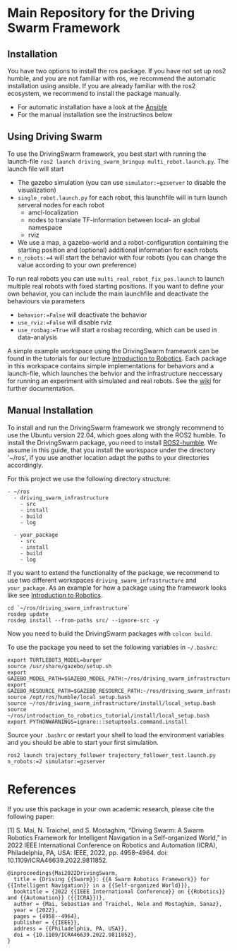 # Main Repository for the Driving Swarm Framework

## Installation

You have two options to install the ros package. If you have not set up ros2 humble, and you are not familiar with ros, we recommend the automatic installation using ansible. If you are already familiar with the ros2 ecosystem, we recommend to install the package manually.

- For automatic installation have a look at the [Ansible](https://github.com/ovgu-FINken/driving_swarm_ansible)
- For the manual installation see the instructinos below


## Using Driving Swarm

To use the DrivingSwarm framework, you best start with running the launch-file `ros2 launch driving_swarm_bringup multi_robot.launch.py`.
The launch file will start
- The gazebo simulation (you can use `simulator:=gzserver` to disable the visualization)
- `single_robot.launch.py` for each robot, this launchfile will in turn launch serveral nodes for each robot
  - amcl-localization
  - nodes to translate TF-information between local- an global namespace
  - rviz
- We use a map, a gazebo-world and a robot-configuration containing the starting position and (optional) additional information for each robots
- `n_robots:=4` will start the behavior with four robots (you can change the value according to your own preference)

To run real robots you can use `multi_real_robot_fix_pos.launch` to launch multiple real robots with fixed starting positions.
If you want to define your own behavior, you can include the main launchfile and deactivate the behaviours via parameters
- `behavior:=False` will deactivate the behavior
- `use_rviz:=False` will disable rviz
- `use_rosbag:=True` will start a rosbag recording, which can be used in data-analysis

A simple example workspace using the DrivingSwarm framework can be found in the tutorials for our lecture [Introduction to Robotics](https://github.com/ovgu-FINken/introduction_to_robotics_tutorial/tree/main/src/reactive_behaviour). Each package in this workspace contains simple implementations for behaviors and a launch-file, which launches the behvior and the infrastructure neccessary for running an experiment with simulated and real robots.
See the [wiki](https://github.com/ovgu-FINken/driving_swarm_infrastructure/wiki) for further documentation.


## Manual Installation

To install and run the DrivingSwarm framework we strongly recommend to use the Ubuntu version 22.04, which goes along with the ROS2 humble.
To install the DrivingSwarm package, you need to install [ROS2-humble](https://docs.ros.org/en/humble/Installation.html).
We assume in this guide, that you install the workspace under the directory '~/ros', if you use another location adapt the paths to your directories accordingly.


For this project we use the following directory structure:
```
- ~/ros
  - driving_swarm_infrastructure
    - src
    - install
    - build
    - log

  - your_package
    - src
    - install
    - build
    - log
```

If you want to extend the functionality of the package, we recommend to use two different workspaces `driving_swarm_infrastructure` and `your_package`. As an example for how a package using the framework looks like see [Introduction to Robotics](https://github.com/ovgu-FINken/introduction_to_robotics_tutorial/).

```
cd `~/ros/driving_swarm_infrastructure`
rosdep update
rosdep install --from-paths src/ --ignore-src -y
```
Now you need to build the DrivingSwarm packages with `colcon build`.

To use the package you need to set the following variables in `~/.bashrc`:
```
export TURTLEBOT3_MODEL=burger
source /usr/share/gazebo/setup.sh
export GAZEBO_MODEL_PATH=$GAZEBO_MODEL_PATH:~/ros/driving_swarm_infrastructure/src/driving_swarm_bringup/models/:/opt/ros/humble/share/turtlebot3_gazebo/models
export GAZEBO_RESOURCE_PATH=$GAZEBO_RESOURCE_PATH:~/ros/driving_swarm_infrastructure/src/driving_swarm_bringup/worlds/:/opt/ros/humble/share/turtlebot3_gazebo/models
source /opt/ros/humble/local_setup.bash
source ~/ros/driving_swarm_infrastructure/install/local_setup.bash
source ~/ros/introduction_to_robotics_tutorial/install/local_setup.bash
export PYTHONWARNINGS=ignore:::setuptools.command.install
```

Source your `.bashrc` or restart your shell to load the environment variables and you should be able to start your first simulation.
```
ros2 launch trajectory_follower trajectory_follower_test.launch.py n_robots:=2 simulator:=gzserver
```

# References

If you use this package in your own academic research, please cite the following paper:

[1] S. Mai, N. Traichel, and S. Mostaghim, “Driving Swarm: A Swarm Robotics Framework for Intelligent Navigation in a Self-organized World,” in 2022 IEEE International Conference on Robotics and Automation (ICRA), Philadelphia, PA, USA: IEEE, 2022, pp. 4958–4964. doi: 10.1109/ICRA46639.2022.9811852.
```
@inproceedings{Mai2022DrivingSwarm,
  title = {Driving {{Swarm}}: {{A Swarm Robotics Framework}} for {{Intelligent Navigation}} in a {{Self-organized World}}},
  booktitle = {2022 {{IEEE International Conference}} on {{Robotics}} and {{Automation}} ({{ICRA}})},
  author = {Mai, Sebastian and Traichel, Nele and Mostaghim, Sanaz},
  year = {2022},
  pages = {4958--4964},
  publisher = {{IEEE}},
  address = {{Philadelphia, PA, USA}},
  doi = {10.1109/ICRA46639.2022.9811852},
}

```
